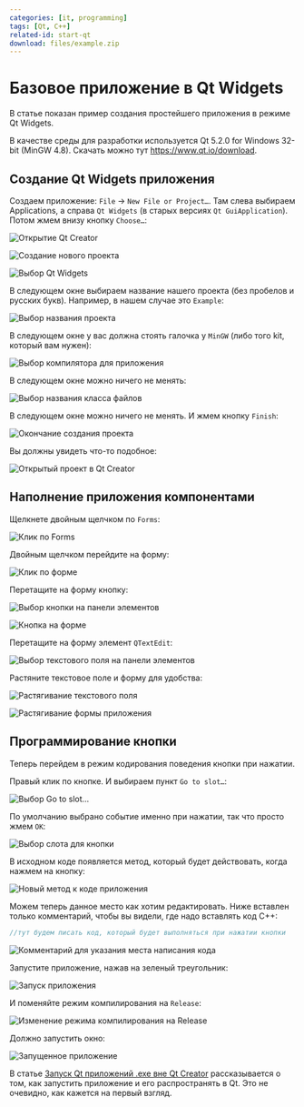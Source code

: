 ```yaml
---
categories: [it, programming]
tags: [Qt, C++]
related-id: start-qt
download: files/example.zip
---
```


# Базовое приложение в Qt Widgets

В статье показан пример создания простейшего приложения в режиме Qt Widgets.

В качестве среды для разработки используется Qt 5.2.0 for Windows 32-bit (MinGW 4.8). Скачать можно тут <https://www.qt.io/download>.

## Создание Qt Widgets приложения

Создаем приложение: `File` → `New File or Project…`. Там слева выбираем Applications, а справа `Qt Widgets` (в старых версиях `Qt GuiApplication`). Потом жмем внизу кнопку `Choose…`:

![Открытие Qt Creator](img/new-project_01.png)

![Создание нового проекта](img/new-project_02.png)

![Выбор Qt Widgets](img/new-project_03.png)

В следующем окне выбираем название нашего проекта (без пробелов и русских букв). Например, в нашем случае это `Example`:

![Выбор названия проекта](img/new-project_04.png)

В следующем окне у вас должна стоять галочка у `MinGW` (либо того kit, который вам нужен):

![Выбор компилятора для приложения](img/new-project_05.png)

В следующем окне можно ничего не менять:

![Выбор названия класса файлов](img/new-project_06.png)

В следующем окне можно ничего не менять. И жмем кнопку `Finish`:

![Окончание создания проекта](img/new-project_07.png)

Вы должны увидеть что-то подобное:

![Открытый проект в Qt Creator](img/qt-creator.png)

## Наполнение приложения компонентами

Щелкнете двойным щелчком по `Forms`:

![Клик по Forms](img/form_01.png)

Двойным щелчком перейдите на форму:

![Клик по форме](img/form_02.png)

Перетащите на форму кнопку:

![Выбор кнопки на панели элементов](img/form_03.png)

![Кнопка на форме](img/form_04.png)

Перетащите на форму элемент `QTextEdit`:

![Выбор текстового поля на панели элементов](img/form_05.png)

Растяните текстовое поле и форму для удобства:

![Растягивание текстового поля](img/form_06.png)

![Растягивание формы приложения](img/form_07.png)

## Программирование кнопки

Теперь перейдем в режим кодирования поведения кнопки при нажатии.

Правый клик по кнопке. И выбираем пункт `Go to slot…`:

![Выбор Go to slot…](img/cpp_01.png)

По умолчанию выбрано событие именно при нажатии, так что просто жмем `OK`:

![Выбор слота для кнопки](img/cpp_02.png)

В исходном коде появляется метод, который будет действовать, когда нажмем на кнопку:

![Новый метод к коде приложения](img/cpp_03.png)

Можем теперь данное место как хотим редактировать. Ниже вставлен только комментарий, чтобы вы видели, где надо вставлять код C++:

```cpp
//тут будем писать код, который будет выполняться при нажатии кнопки
```

![Комментарий для указания места написания кода](img/cpp_04.png)

Запустите приложение, нажав на зеленый треугольник:

![Запуск приложения](img/run_01.png)

И поменяйте режим компилирования на `Release`:

![Изменение режима компилирования на Release](img/run_03.png)

Должно запустить окно:

![Запущенное приложение](img/run_03.png)

В статье [Запуск Qt приложений .exe вне Qt Creator](/blog/2014/run-qt-app-exe-outside-qt/) рассказывается о том, как запустить приложение и его распространять в Qt. Это не очевидно, как кажется на первый взгляд.
